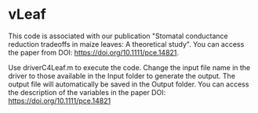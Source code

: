 # vLeaf
This code is associated with our publication "Stomatal conductance reduction tradeoffs in maize leaves: A theoretical study". You can access the paper from DOI: https://doi.org/10.1111/pce.14821.

Use driverC4Leaf.m to execute the code. 
Change the input file name in the driver to those available in the Input folder to generate the output. 
The output file will automatically be saved in the Output folder. 
You can access the description of the variables in the paper DOI: https://doi.org/10.1111/pce.14821

